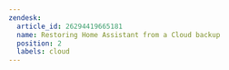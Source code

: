 ```yaml
---
zendesk:
  article_id: 26294419665181
  name: Restoring Home Assistant from a Cloud backup
  position: 2
  labels: cloud
---
```


